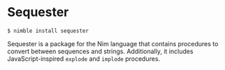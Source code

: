 # Sequester

    $ nimble install sequester

Sequester is a package for the Nim language that contains procedures to convert
between sequences and strings. Additionally, it includes JavaScript-inspired
`explode` and `implode` procedures.
